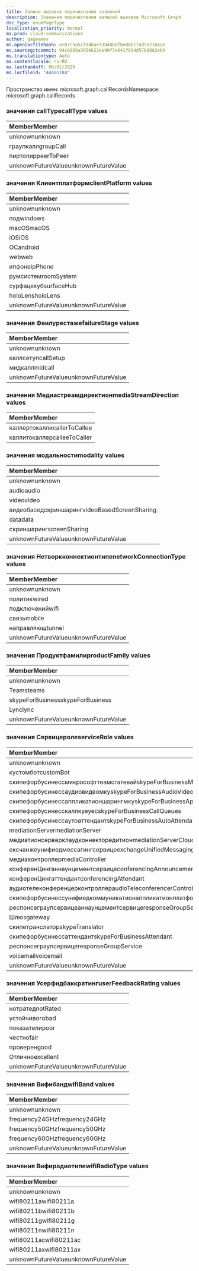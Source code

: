 ```yaml
---
title: Записи вызовов перечисление значений
description: Значения перечисления записей вызовов Microsoft Graph
doc_type: enumPageType
localization_priority: Normal
ms.prod: cloud-communications
author: gageames
ms.openlocfilehash: ec07c5a5cfd4bae33848b8f0e886c7ad552164ae
ms.sourcegitcommit: 94c8985a3956622ea90f7e641f894d57b0982eb9
ms.translationtype: Auto
ms.contentlocale: ru-RU
ms.lasthandoff: 06/02/2020
ms.locfileid: "44491184"
---
```

<span data-ttu-id="41dc1-103">Пространство имен: microsoft.graph.callRecords</span><span class="sxs-lookup"><span data-stu-id="41dc1-103">Namespace: microsoft.graph.callRecords</span></span>

### <a name="calltype-values"></a><span data-ttu-id="41dc1-104">значения callType</span><span class="sxs-lookup"><span data-stu-id="41dc1-104">callType values</span></span>

| <span data-ttu-id="41dc1-105">Member</span><span class="sxs-lookup"><span data-stu-id="41dc1-105">Member</span></span>
|:--------------
| <span data-ttu-id="41dc1-106">unknown</span><span class="sxs-lookup"><span data-stu-id="41dc1-106">unknown</span></span>
| <span data-ttu-id="41dc1-107">граупкалл</span><span class="sxs-lookup"><span data-stu-id="41dc1-107">groupCall</span></span>
| <span data-ttu-id="41dc1-108">пиртопир</span><span class="sxs-lookup"><span data-stu-id="41dc1-108">peerToPeer</span></span>
| <span data-ttu-id="41dc1-109">unknownFutureValue</span><span class="sxs-lookup"><span data-stu-id="41dc1-109">unknownFutureValue</span></span>

### <a name="clientplatform-values"></a><span data-ttu-id="41dc1-110">значения Клиентплатформ</span><span class="sxs-lookup"><span data-stu-id="41dc1-110">clientPlatform values</span></span>

| <span data-ttu-id="41dc1-111">Member</span><span class="sxs-lookup"><span data-stu-id="41dc1-111">Member</span></span>
|:--------------
| <span data-ttu-id="41dc1-112">unknown</span><span class="sxs-lookup"><span data-stu-id="41dc1-112">unknown</span></span>
| <span data-ttu-id="41dc1-113">под</span><span class="sxs-lookup"><span data-stu-id="41dc1-113">windows</span></span>
| <span data-ttu-id="41dc1-114">macOS</span><span class="sxs-lookup"><span data-stu-id="41dc1-114">macOS</span></span>
| <span data-ttu-id="41dc1-115">iOS</span><span class="sxs-lookup"><span data-stu-id="41dc1-115">iOS</span></span>
| <span data-ttu-id="41dc1-116">ОС</span><span class="sxs-lookup"><span data-stu-id="41dc1-116">android</span></span>
| <span data-ttu-id="41dc1-117">web</span><span class="sxs-lookup"><span data-stu-id="41dc1-117">web</span></span>
| <span data-ttu-id="41dc1-118">ипфоне</span><span class="sxs-lookup"><span data-stu-id="41dc1-118">ipPhone</span></span>
| <span data-ttu-id="41dc1-119">румсистем</span><span class="sxs-lookup"><span data-stu-id="41dc1-119">roomSystem</span></span>
| <span data-ttu-id="41dc1-120">сурфацехуб</span><span class="sxs-lookup"><span data-stu-id="41dc1-120">surfaceHub</span></span>
| <span data-ttu-id="41dc1-121">holoLens</span><span class="sxs-lookup"><span data-stu-id="41dc1-121">holoLens</span></span>
| <span data-ttu-id="41dc1-122">unknownFutureValue</span><span class="sxs-lookup"><span data-stu-id="41dc1-122">unknownFutureValue</span></span>

### <a name="failurestage-values"></a><span data-ttu-id="41dc1-123">значения Фаилурестаже</span><span class="sxs-lookup"><span data-stu-id="41dc1-123">failureStage values</span></span>

| <span data-ttu-id="41dc1-124">Member</span><span class="sxs-lookup"><span data-stu-id="41dc1-124">Member</span></span>
|:--------------
| <span data-ttu-id="41dc1-125">unknown</span><span class="sxs-lookup"><span data-stu-id="41dc1-125">unknown</span></span>
| <span data-ttu-id="41dc1-126">каллсетуп</span><span class="sxs-lookup"><span data-stu-id="41dc1-126">callSetup</span></span>
| <span data-ttu-id="41dc1-127">мидкалл</span><span class="sxs-lookup"><span data-stu-id="41dc1-127">midcall</span></span>
| <span data-ttu-id="41dc1-128">unknownFutureValue</span><span class="sxs-lookup"><span data-stu-id="41dc1-128">unknownFutureValue</span></span>

### <a name="mediastreamdirection-values"></a><span data-ttu-id="41dc1-129">значения Медиастреамдиректион</span><span class="sxs-lookup"><span data-stu-id="41dc1-129">mediaStreamDirection values</span></span>

| <span data-ttu-id="41dc1-130">Member</span><span class="sxs-lookup"><span data-stu-id="41dc1-130">Member</span></span>
|:--------------
| <span data-ttu-id="41dc1-131">каллертокалли</span><span class="sxs-lookup"><span data-stu-id="41dc1-131">callerToCallee</span></span>
| <span data-ttu-id="41dc1-132">каллитокаллер</span><span class="sxs-lookup"><span data-stu-id="41dc1-132">calleeToCaller</span></span>

### <a name="modality-values"></a><span data-ttu-id="41dc1-133">значения модальности</span><span class="sxs-lookup"><span data-stu-id="41dc1-133">modality values</span></span>

| <span data-ttu-id="41dc1-134">Member</span><span class="sxs-lookup"><span data-stu-id="41dc1-134">Member</span></span>
|:--------------
| <span data-ttu-id="41dc1-135">unknown</span><span class="sxs-lookup"><span data-stu-id="41dc1-135">unknown</span></span>
| <span data-ttu-id="41dc1-136">audio</span><span class="sxs-lookup"><span data-stu-id="41dc1-136">audio</span></span>
| <span data-ttu-id="41dc1-137">video</span><span class="sxs-lookup"><span data-stu-id="41dc1-137">video</span></span>
| <span data-ttu-id="41dc1-138">видеобаседскриншаринг</span><span class="sxs-lookup"><span data-stu-id="41dc1-138">videoBasedScreenSharing</span></span>
| <span data-ttu-id="41dc1-139">data</span><span class="sxs-lookup"><span data-stu-id="41dc1-139">data</span></span>
| <span data-ttu-id="41dc1-140">скриншаринг</span><span class="sxs-lookup"><span data-stu-id="41dc1-140">screenSharing</span></span>
| <span data-ttu-id="41dc1-141">unknownFutureValue</span><span class="sxs-lookup"><span data-stu-id="41dc1-141">unknownFutureValue</span></span>

### <a name="networkconnectiontype-values"></a><span data-ttu-id="41dc1-142">значения Нетворкконнектионтипе</span><span class="sxs-lookup"><span data-stu-id="41dc1-142">networkConnectionType values</span></span>

| <span data-ttu-id="41dc1-143">Member</span><span class="sxs-lookup"><span data-stu-id="41dc1-143">Member</span></span>
|:--------------
| <span data-ttu-id="41dc1-144">unknown</span><span class="sxs-lookup"><span data-stu-id="41dc1-144">unknown</span></span>
| <span data-ttu-id="41dc1-145">политик</span><span class="sxs-lookup"><span data-stu-id="41dc1-145">wired</span></span>
| <span data-ttu-id="41dc1-146">подключений</span><span class="sxs-lookup"><span data-stu-id="41dc1-146">wifi</span></span>
| <span data-ttu-id="41dc1-147">связь</span><span class="sxs-lookup"><span data-stu-id="41dc1-147">mobile</span></span>
| <span data-ttu-id="41dc1-148">направляющ</span><span class="sxs-lookup"><span data-stu-id="41dc1-148">tunnel</span></span>
| <span data-ttu-id="41dc1-149">unknownFutureValue</span><span class="sxs-lookup"><span data-stu-id="41dc1-149">unknownFutureValue</span></span>

### <a name="productfamily-values"></a><span data-ttu-id="41dc1-150">значения Продуктфамили</span><span class="sxs-lookup"><span data-stu-id="41dc1-150">productFamily values</span></span>

| <span data-ttu-id="41dc1-151">Member</span><span class="sxs-lookup"><span data-stu-id="41dc1-151">Member</span></span>
|:--------------
| <span data-ttu-id="41dc1-152">unknown</span><span class="sxs-lookup"><span data-stu-id="41dc1-152">unknown</span></span>
| <span data-ttu-id="41dc1-153">Teams</span><span class="sxs-lookup"><span data-stu-id="41dc1-153">teams</span></span>
| <span data-ttu-id="41dc1-154">skypeForBusiness</span><span class="sxs-lookup"><span data-stu-id="41dc1-154">skypeForBusiness</span></span>
| <span data-ttu-id="41dc1-155">Lync</span><span class="sxs-lookup"><span data-stu-id="41dc1-155">lync</span></span>
| <span data-ttu-id="41dc1-156">unknownFutureValue</span><span class="sxs-lookup"><span data-stu-id="41dc1-156">unknownFutureValue</span></span>

### <a name="servicerole-values"></a><span data-ttu-id="41dc1-157">значения Сервицероле</span><span class="sxs-lookup"><span data-stu-id="41dc1-157">serviceRole values</span></span>

| <span data-ttu-id="41dc1-158">Member</span><span class="sxs-lookup"><span data-stu-id="41dc1-158">Member</span></span>
|:--------------
| <span data-ttu-id="41dc1-159">unknown</span><span class="sxs-lookup"><span data-stu-id="41dc1-159">unknown</span></span>
| <span data-ttu-id="41dc1-160">кустомбот</span><span class="sxs-lookup"><span data-stu-id="41dc1-160">customBot</span></span>
| <span data-ttu-id="41dc1-161">скипефорбусинессмикрософттеамсгатевай</span><span class="sxs-lookup"><span data-stu-id="41dc1-161">skypeForBusinessMicrosoftTeamsGateway</span></span>
| <span data-ttu-id="41dc1-162">скипефорбусинессаудиовидеомку</span><span class="sxs-lookup"><span data-stu-id="41dc1-162">skypeForBusinessAudioVideoMcu</span></span>
| <span data-ttu-id="41dc1-163">скипефорбусинессаппликатионшарингмку</span><span class="sxs-lookup"><span data-stu-id="41dc1-163">skypeForBusinessApplicationSharingMcu</span></span>
| <span data-ttu-id="41dc1-164">скипефорбусинесскаллкуеуес</span><span class="sxs-lookup"><span data-stu-id="41dc1-164">skypeForBusinessCallQueues</span></span>
| <span data-ttu-id="41dc1-165">скипефорбусинессаутоаттендант</span><span class="sxs-lookup"><span data-stu-id="41dc1-165">skypeForBusinessAutoAttendant</span></span>
| <span data-ttu-id="41dc1-166">mediationServer</span><span class="sxs-lookup"><span data-stu-id="41dc1-166">mediationServer</span></span>
| <span data-ttu-id="41dc1-167">медиатионсерверклаудконнекторедитион</span><span class="sxs-lookup"><span data-stu-id="41dc1-167">mediationServerCloudConnectorEdition</span></span>
| <span data-ttu-id="41dc1-168">ексчанжеунифиедмессагингсервице</span><span class="sxs-lookup"><span data-stu-id="41dc1-168">exchangeUnifiedMessagingService</span></span>
| <span data-ttu-id="41dc1-169">медиаконтроллер</span><span class="sxs-lookup"><span data-stu-id="41dc1-169">mediaController</span></span>
| <span data-ttu-id="41dc1-170">конференЦинганнаунцементсервице</span><span class="sxs-lookup"><span data-stu-id="41dc1-170">conferencingAnnouncementService</span></span>
| <span data-ttu-id="41dc1-171">конференЦингаттендант</span><span class="sxs-lookup"><span data-stu-id="41dc1-171">conferencingAttendant</span></span>
| <span data-ttu-id="41dc1-172">аудиотелеконференцерконтроллер</span><span class="sxs-lookup"><span data-stu-id="41dc1-172">audioTeleconferencerController</span></span>
| <span data-ttu-id="41dc1-173">скипефорбусинессунифиедкоммуникатионаппликатионплатформ</span><span class="sxs-lookup"><span data-stu-id="41dc1-173">skypeForBusinessUnifiedCommunicationApplicationPlatform</span></span>
| <span data-ttu-id="41dc1-174">респонсеграупсервицеаннаунцементсервице</span><span class="sxs-lookup"><span data-stu-id="41dc1-174">responseGroupServiceAnnouncementService</span></span>
| <span data-ttu-id="41dc1-175">Шлюз</span><span class="sxs-lookup"><span data-stu-id="41dc1-175">gateway</span></span>
| <span data-ttu-id="41dc1-176">скипетранслатор</span><span class="sxs-lookup"><span data-stu-id="41dc1-176">skypeTranslator</span></span>
| <span data-ttu-id="41dc1-177">скипефорбусинессаттендант</span><span class="sxs-lookup"><span data-stu-id="41dc1-177">skypeForBusinessAttendant</span></span>
| <span data-ttu-id="41dc1-178">респонсеграупсервице</span><span class="sxs-lookup"><span data-stu-id="41dc1-178">responseGroupService</span></span>
| <span data-ttu-id="41dc1-179">voicemail</span><span class="sxs-lookup"><span data-stu-id="41dc1-179">voicemail</span></span>
| <span data-ttu-id="41dc1-180">unknownFutureValue</span><span class="sxs-lookup"><span data-stu-id="41dc1-180">unknownFutureValue</span></span>

### <a name="userfeedbackrating-values"></a><span data-ttu-id="41dc1-181">значения Усерфидбаккратинг</span><span class="sxs-lookup"><span data-stu-id="41dc1-181">userFeedbackRating values</span></span>

| <span data-ttu-id="41dc1-182">Member</span><span class="sxs-lookup"><span data-stu-id="41dc1-182">Member</span></span>
|:--------------
| <span data-ttu-id="41dc1-183">нотратед</span><span class="sxs-lookup"><span data-stu-id="41dc1-183">notRated</span></span>
| <span data-ttu-id="41dc1-184">устойчивого</span><span class="sxs-lookup"><span data-stu-id="41dc1-184">bad</span></span>
| <span data-ttu-id="41dc1-185">показатели</span><span class="sxs-lookup"><span data-stu-id="41dc1-185">poor</span></span>
| <span data-ttu-id="41dc1-186">честно</span><span class="sxs-lookup"><span data-stu-id="41dc1-186">fair</span></span>
| <span data-ttu-id="41dc1-187">проверен</span><span class="sxs-lookup"><span data-stu-id="41dc1-187">good</span></span>
| <span data-ttu-id="41dc1-188">Отлично</span><span class="sxs-lookup"><span data-stu-id="41dc1-188">excellent</span></span>
| <span data-ttu-id="41dc1-189">unknownFutureValue</span><span class="sxs-lookup"><span data-stu-id="41dc1-189">unknownFutureValue</span></span>

### <a name="wifiband-values"></a><span data-ttu-id="41dc1-190">значения Вифибанд</span><span class="sxs-lookup"><span data-stu-id="41dc1-190">wifiBand values</span></span>

| <span data-ttu-id="41dc1-191">Member</span><span class="sxs-lookup"><span data-stu-id="41dc1-191">Member</span></span>
|:--------------
| <span data-ttu-id="41dc1-192">unknown</span><span class="sxs-lookup"><span data-stu-id="41dc1-192">unknown</span></span>
| <span data-ttu-id="41dc1-193">frequency24GHz</span><span class="sxs-lookup"><span data-stu-id="41dc1-193">frequency24GHz</span></span>
| <span data-ttu-id="41dc1-194">frequency50GHz</span><span class="sxs-lookup"><span data-stu-id="41dc1-194">frequency50GHz</span></span>
| <span data-ttu-id="41dc1-195">frequency60GHz</span><span class="sxs-lookup"><span data-stu-id="41dc1-195">frequency60GHz</span></span>
| <span data-ttu-id="41dc1-196">unknownFutureValue</span><span class="sxs-lookup"><span data-stu-id="41dc1-196">unknownFutureValue</span></span>

### <a name="wifiradiotype-values"></a><span data-ttu-id="41dc1-197">значения Вифирадиотипе</span><span class="sxs-lookup"><span data-stu-id="41dc1-197">wifiRadioType values</span></span>

| <span data-ttu-id="41dc1-198">Member</span><span class="sxs-lookup"><span data-stu-id="41dc1-198">Member</span></span>
|:--------------
| <span data-ttu-id="41dc1-199">unknown</span><span class="sxs-lookup"><span data-stu-id="41dc1-199">unknown</span></span>
| <span data-ttu-id="41dc1-200">wifi80211a</span><span class="sxs-lookup"><span data-stu-id="41dc1-200">wifi80211a</span></span>
| <span data-ttu-id="41dc1-201">wifi80211b</span><span class="sxs-lookup"><span data-stu-id="41dc1-201">wifi80211b</span></span>
| <span data-ttu-id="41dc1-202">wifi80211g</span><span class="sxs-lookup"><span data-stu-id="41dc1-202">wifi80211g</span></span>
| <span data-ttu-id="41dc1-203">wifi80211n</span><span class="sxs-lookup"><span data-stu-id="41dc1-203">wifi80211n</span></span>
| <span data-ttu-id="41dc1-204">wifi80211ac</span><span class="sxs-lookup"><span data-stu-id="41dc1-204">wifi80211ac</span></span>
| <span data-ttu-id="41dc1-205">wifi80211ax</span><span class="sxs-lookup"><span data-stu-id="41dc1-205">wifi80211ax</span></span>
| <span data-ttu-id="41dc1-206">unknownFutureValue</span><span class="sxs-lookup"><span data-stu-id="41dc1-206">unknownFutureValue</span></span>

<!--
{
  "type": "#page.annotation",
  "namespace": "microsoft.graph.callRecords"
}
-->
